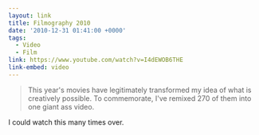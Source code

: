 ```yaml
---
layout: link
title: Filmography 2010
date: '2010-12-31 01:41:00 +0000'
tags:
  - Video
  - Film
link: https://www.youtube.com/watch?v=I4dEWOB6THE
link-embed: video
---
```

> This year's movies have legitimately transformed my idea of what is creatively possible. To commemorate, I've remixed 270 of them into one giant ass video.

I could watch this many times over.
